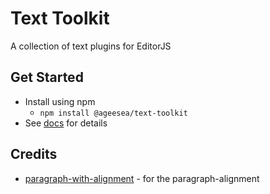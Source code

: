 # Text Toolkit

A collection of text plugins for EditorJS  

## Get Started

- Install using npm
  - `npm install @ageesea/text-toolkit`
- See [docs](https://text-toolkit.anthonygacis.me) for details

## Credits

- [paragraph-with-alignment](https://github.com/kaaaaaaaaaaai/paragraph-with-alignment) - for the paragraph-alignment
